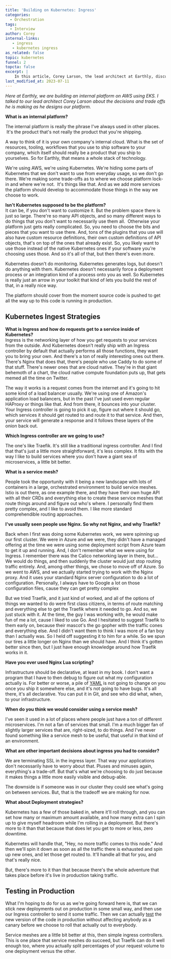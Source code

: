 ```yaml
---
title: 'Building on Kubernetes: Ingress'
categories:
  - Orchestration
tags:
  - Interview
author: Corey
internal-links:
   - ingress
   - kubernetes ingress
as_related: false
topic: kubernetes
funnel: 2
topcta: false
excerpt: |
    In this article, Corey Larson, the lead architect at Earthly, discusses the decisions and trade-offs involved in designing an internal platform on AWS using EKS. He covers topics such as the role of Kubernetes as a platform, the use of Ingress controllers, the benefits of Traefik over Nginx, and the importance of testing in production. If you're interested in learning about the challenges and considerations of building on Kubernetes, this article is a must-read.
last_modified_at: 2023-07-11
---
```

*Here at Earthly, we are building an internal platform on AWS using EKS. I talked to our lead architect Corey Larson about the decisions and trade offs he is making as he designs our platform.*

 **What is an internal platform?**

The internal platform is really the phrase I've always used in other places. &nbsp;It's the product that's not really the product that you're shipping.

A way to think of it is your own company's internal cloud. What is the set of resources, tooling, workflows that you use to ship software to your company, which itself should really be a product that you ship to yourselves. So for Earthly, that means a whole stack of technology.

We're using AWS, we're using Kubernetes. We're hiding some parts of Kubernetes that we don't want to use from everyday usage, so we don't go there. We're making some trade-offs as to where we choose platform lock-in and where we're not. &nbsp;It's things like that. And as we add more services the platform should develop to accommodate those things in the way we choose to work.

**Isn't Kubernetes supposed to be the platform?**  
It can be, if you don't want to customize it. But the problem space there is just so large. There're so many API objects, and so many different ways to do things that you don't want to necessarily use them all. &nbsp;Otherwise your platform just gets really complicated. So, you need to choose the bits and pieces that you want to use there. And, tons of the plugins that you use will also have custom resource definitions, their own custom definitions of API objects, that's on top of the ones that already exist. So, you likely want to use those instead of the native Kubernetes ones if your software you're choosing uses those. And so it's all of that, but then there's even more.

Kubernetes doesn't do monitoring. Kubernetes generates logs, but doesn't do anything with them. Kubernetes doesn't necessarily force a deployment process or an integration kind of a process onto you as well. So Kubernetes is really just an arrow in your toolkit that kind of lets you build the rest of that, in a really nice way.

The platform should cover from the moment source code is pushed to get all the way up to this code is running in production.

## Kubernetes Ingest Strategies

**What is Ingress and how do requests get to a service inside of Kubernetes?**  
Ingress is the networking layer of how you get requests to your services from the outside. And Kubernetes doesn't really ship with an Ingress controller by default that actually performs all those functions, they want you to bring your own. And there's a ton of really interesting ones out there. There's Nginx that does that, there's people who use Caddy to do some of that stuff. There's newer ones that are cloud native. They're in that giant behemoth of a chart, the cloud native compute foundation puts up, that gets memed all the time on Twitter.

The way it works is a request comes from the internet and it's going to hit some kind of a load balancer usually. We're using one of Amazon's application load balancers, but in the past I've just used even regular HAProxy or things like that. And from there, it bounces into your cluster. Your Ingress controller is going to pick it up, figure out where it should go, which services it should get routed to and route it to that service. And then, your service will generate a response and it follows these layers of the onion back out.

**Which Ingress controller are we going to use?**

The one's like Traefik. It's still like a traditional ingress controller. And I find that that's just a little more straightforward, it's less complex. It fits with the way I like to build services where you don't have a giant sea of microservices, a little bit better.

**What is a service mesh?**

People took the opportunity with it being a new landscape with lots of containers in a large, orchestrated environment to build service meshes. Istio is out there, as one example there, and they have their own huge API with all their CRDs and everything else to create these service meshes that route things around and figure out who's where. I personally find them pretty complex, and I like to avoid them. I like more standard comprehendible routing approaches.

**I've usually seen people use Nginx. So why not Nginx, and why Traefik?**

Back when I first was doing some Kubernetes work, we were spinning up our first cluster. We were in Azure and we were, they didn't have a managed offering at the time we were using some deployment script from Azure team to get it up and running. And, I don't remember what we were using for Ingress. I remember there was the Calico networking layer in there, but... We would do things, and then suddenly the cluster would just stop routing traffic entirely. And, among other things, we chose to move off of Azure. So we went to AWS, and we actually started trying to work with the Nginx proxy. And it uses your standard Nginx server configuration to do a lot of configuration. Personally, I always have to Google a lot on those configuration files, cause they can get pretty complex

But we tried Traefik, and it just kind of worked, and all of the options of things we wanted to do were first class citizens, in terms of route matching and everything else to get the Traefik where it needed to go. And so, we just stuck with it. At the time, the guy I was working with, he would make fun of me a lot, cause I liked to use Go. And I hesitated to suggest Traefik to them early on, because their mascot's the go gopher with the traffic cones and everything else. And I didn't want them to think I was more of a fan boy than I actually was. So I held off suggesting it to him for a while. So we spun our tires a little longer on Nginx than we should have. And I think it's gotten better since then, but I just have enough knowledge around how Traefik works in it.

**Have you ever used Nginx Lua scripting?**

Infrastructure should be declarative, at least in my book. I don't want a program that I have to then debug to figure out what my configuration actually is. For better or worse, a pile of [YAML](/blog/intercal-yaml-and-other-horrible-programming-languages) is not going to change on you once you ship it somewhere else, and it's not going to have bugs. It's all there, it's all declarative. You can put it in Git, and see who did what, when, to your infrastructure.

**When do you think we would consider using a service mesh?**

I've seen it used in a lot of places where people just have a ton of different microservices. I'm not a fan of services that small. I'm a much bigger fan of slightly larger services that are, right-sized, to do things. And I've never found something like a service mesh to be useful, that useful in that kind of an environment.

**What are other important decisions about ingress you had to consider?**

We are terminating SSL in the ingress layer. That way your applications don't necessarily have to worry about that. Pluses and minuses again, everything's a trade-off. But that's what we're choosing to do just because it makes things a little more easily visible and debug-able.

The downside is if someone was in our cluster they could see what's going on between services. But, that is the tradeoff we are making for now.

**What about Deployment strategies?**

Kubernetes has a few of those baked in, where it'll roll through, and you can set how many or maximum amount available, and how many extra can I spin up to give myself headroom while I'm rolling in a deployment. But there's more to it than that because that does let you get to more or less, zero downtime.

Kubernetes will handle that, "Hey, no more traffic comes to this node." And then we'll spin it down as soon as all the traffic there is exhausted and spin up new ones, and let those get routed to. It'll handle all that for you, and that's really nice.

But, there's more to it than that because there's the whole adventure that takes place before it's live in production taking traffic.

## Testing in Production

What I'm hoping to do for us as we're going forward here is, that we can stick new deployments out on production in some small way, and then use our Ingress controller to send it some traffic. Then we can actually [test](/blog/unit-vs-integration) the new version of the code in production without affecting anybody as a canary before we choose to roll that actually out to everybody.

Service meshes are a little bit better at this, then simple ingress controllers. This is one place that service meshes do succeed, but Traefik can do it well enough too, where you actually split percentages of your request volume to one deployment versus the other.

